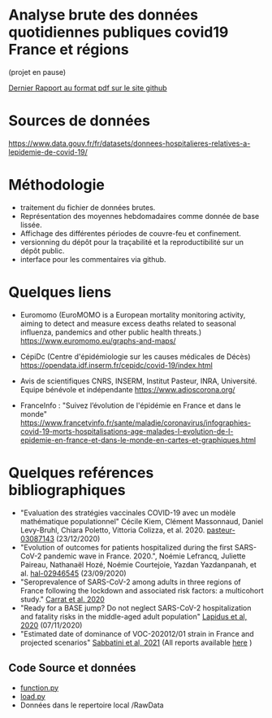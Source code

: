 # Analyse brute des données quotidiennes publiques covid19  France et régions
(projet en pause)


[Dernier Rapport au format pdf sur le site github](https://github.com/grouss/COVID19France/raw/master/COVID19_France_Regions.pdf)

# Sources de données

https://www.data.gouv.fr/fr/datasets/donnees-hospitalieres-relatives-a-lepidemie-de-covid-19/

# Méthodologie

- traitement du fichier de données brutes.
- Représentation des moyennes hebdomadaires comme donnée de base lissée. 
- Affichage des différentes périodes de couvre-feu et confinement.
- versionning du dépôt pour la traçabilité et la reproductibilité sur un dépôt public.
- interface pour les commentaires via github.

# Quelques liens

- Euromomo (EuroMOMO is a European mortality monitoring activity, aiming to detect and measure excess deaths related to seasonal influenza, pandemics and other public health threats.)
https://www.euromomo.eu/graphs-and-maps/

- CépiDc (Centre d'épidémiologie sur les causes médicales de Décès)
https://opendata.idf.inserm.fr/cepidc/covid-19/index.html

- Avis de scientifiques CNRS, INSERM, Institut Pasteur, INRA, Université. Equipe bénévole et indépendante 
https://www.adioscorona.org/

- FranceInfo : "Suivez l’évolution de l'épidémie en France et dans le monde" 
https://www.francetvinfo.fr/sante/maladie/coronavirus/infographies-covid-19-morts-hospitalisations-age-malades-l-evolution-de-l-epidemie-en-france-et-dans-le-monde-en-cartes-et-graphiques.html

# Quelques reférences bibliographiques
- "Evaluation des stratégies vaccinales COVID-19 avec un modèle mathématique populationnel" Cécile Kiem, Clément Massonnaud, Daniel Levy-Bruhl, Chiara Poletto, Vittoria Colizza, et al. 2020. [pasteur-03087143](https://hal.archives-ouvertes.fr/pasteur-03087143) (23/12/2020)
- "Evolution of outcomes for patients hospitalized during the first SARS-CoV-2 pandemic wave in France. 2020.", Noémie Lefrancq, Juliette Paireau, Nathanaël Hozé, Noémie Courtejoie, Yazdan Yazdanpanah, et al. [hal-02946545](https://hal.archives-ouvertes.fr/hal-02946545) (23/09/2020)
- "Seroprevalence of SARS-CoV-2 among adults in three regions of France following the lockdown and associated risk factors: a multicohort study." [Carrat et al. 2020](https://www.medrxiv.org/content/10.1101/2020.09.16.20195693v1)
- "Ready for a BASE jump? Do not neglect SARS-CoV-2 hospitalization and fatality risks in the middle-aged adult population" [Lapidus et al, 2020](https://www.medrxiv.org/content/10.1101/2020.11.06.20227025v1) (07/11/2020)
- "Estimated date of dominance of VOC-202012/01 strain in France and projected scenarios" [Sabbatini et al, 2021](http://www.epicx-lab.com/uploads/9/6/9/4/9694133/inserm_covid-19-voc_dominance-20210116.pdf) (All reports available [here](https://www.epicx-lab.com/covid-19.htm) )

## **Code Source et données**

- [function.py](function.py)
- [load.py](load.py)
- Données dans le repertoire local /RawData

